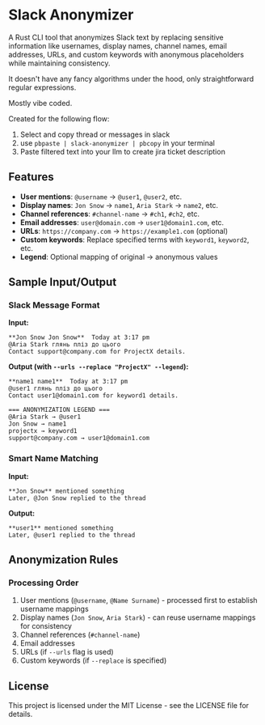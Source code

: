 # Slack Anonymizer

A Rust CLI tool that anonymizes Slack text by replacing sensitive information like usernames, display names, channel names, email addresses, URLs, and custom keywords with anonymous placeholders while maintaining consistency.

It doesn't have any fancy algorithms under the hood, only straightforward regular expressions. 

Mostly vibe coded.

Created for the following flow: 

1. Select and copy thread or messages in slack
2. use `pbpaste | slack-anonymizer | pbcopy` in your terminal
3. Paste filtered text into your llm to create jira ticket description

## Features

- **User mentions**: `@username` → `@user1`, `@user2`, etc.
- **Display names**: `Jon Snow` → `name1`, `Aria Stark` → `name2`, etc.
- **Channel references**: `#channel-name` → `#ch1`, `#ch2`, etc.
- **Email addresses**: `user@domain.com` → `user1@domain1.com`, etc.
- **URLs**: `https://company.com` → `https://example1.com` (optional)
- **Custom keywords**: Replace specified terms with `keyword1`, `keyword2`, etc.
- **Legend**: Optional mapping of original → anonymous values

## Sample Input/Output

### Slack Message Format
**Input:**
```
**Jon Snow Jon Snow**  Today at 3:17 pm
@Aria Stark глянь пліз до цього
Contact support@company.com for ProjectX details.
```

**Output (with `--urls --replace "ProjectX" --legend`):**
```
**name1 name1**  Today at 3:17 pm
@user1 глянь пліз до цього
Contact user1@domain1.com for keyword1 details.

=== ANONYMIZATION LEGEND ===
@Aria Stark → @user1
Jon Snow → name1
projectx → keyword1
support@company.com → user1@domain1.com
```

### Smart Name Matching
**Input:**
```
**Jon Snow** mentioned something
Later, @Jon Snow replied to the thread
```

**Output:**
```
**user1** mentioned something  
Later, @user1 replied to the thread
```

## Anonymization Rules

### Processing Order
1. User mentions (`@username`, `@Name Surname`) - processed first to establish username mappings
2. Display names (`Jon Snow`, `Aria Stark`) - can reuse username mappings for consistency
3. Channel references (`#channel-name`)
4. Email addresses
5. URLs (if `--urls` flag is used)
6. Custom keywords (if `--replace` is specified)


## License

This project is licensed under the MIT License - see the LICENSE file for details.

